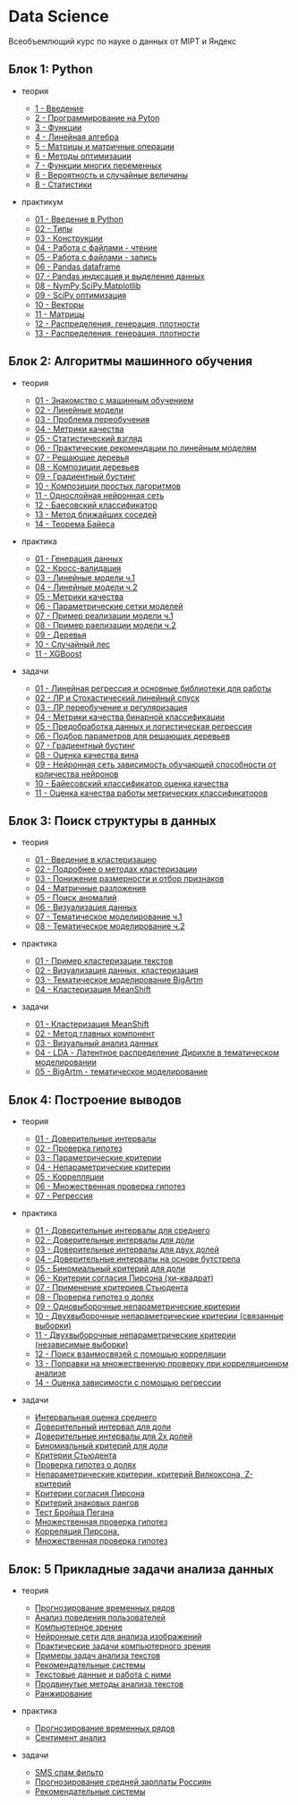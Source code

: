 
# Data Science

Всеобъемлющий курс по науке о данных от MIPT и Яндекс

## Блок 1: Python

- теория
    - [1 - Введение](CH1/books/1_Vvedenie.pdf)
    - [2 - Программирование на Pyton](CH1/books/2_Programmirovanie-na-Python.pdf)
    - [3 - Функции](CH1/books/3_функции.pdf)
    - [4 - Линейная алгебра](CH1/books/4_линейная_алгебра.pdf)
    - [5 - Матрицы и матричные операции](CH1/books/5_Матрицы_и_матричные_операции.pdf)
    - [6 - Методы оптимизации](CH1/books/6_Методы_оптимизации.pdf)
    - [7 - Функции многих переменных](CH1/books/7_функции_многих_переменных.pdf)
    - [8 - Вероятность и случайные величины](CH1/books/8_Вероятность_и_случайные_величины.pdf)
  - [8 - Статистики](CH1/books/9_Статистики.pdf)

- практикум

    - [01 - Введение в Python](CH1/templates/1_introduction_to_ipython.ipynb)
    - [02 - Типы](CH1/templates/2_Types-in-Python.ipynb)
    - [03 - Конструкции](CH1/templates/3_Constructions-in-Python.ipynb)
    - [04 - Работа с файлами - чтение](CH1/templates/4_0_ipython_files_data_reading.ipynb)
    - [05 - Работа с файлами - запись ](CH1/templates/5_ipython_files_data_writing.ipynb)
    - [06 - Pandas dataframe](CH1/templates/6_0_pandas_dataframe.ipynb)
    - [07 - Pandas индксация и выделение данных](CH1/templates/7_0_pandas_indexing_selection.ipynb)
    - [08 - NymPy,SciPy,Matplotlib](CH1/templates/8_NumPy_-SciPy_-Matplotlib-intro.ipynb)
    - [09 - SciPy оптимизация](CH1/templates/9_SciPy-Optimization.ipynb)
    - [10 - Векторы](CH1/templates/10_vector_operations.ipynb)
    - [11 - Матрицы](CH1/templates/11_matrix_operations.ipynb)
    - [12 - Распределения, генерация, плотности](CH1/templates/12_statistics_and_variables.ipynb)
    - [13 - Распределения, генерация, плотности](CH1/templates/13_sample_distribution_evaluation.ipynb)



## Блок 2: Алгоритмы машинного обучения

- теория
    - [01 - Знакомство с машинным обучением](CH2/books/1_znakomstvo-s-machinym-obucheniem-Slides.pdf)
    - [02 - Линейные модели](CH2/books/2_lineynye-modeli-Slides.pdf)
    - [03 - Проблема переобучения](CH2/books/3_problema-pereobucheniya-Slides.pdf)
    - [04 - Метрики качества](CH2/books/4_metriki-Slides.pdf)
    - [05 - Статистический взгляд](CH2/books/5_statisticheskij_vzgljad.pdf)
    - [06 - Практические рекомендации по линейным моделям](CH2/books/6_Prakticheskii_rekomendacii_po_linejnym_modeljam-Slides.pdf)
    - [07 - Решающие деревья](CH2/books/7_reshaushie-derevya-Slides.pdf)
    - [08 - Композиции деревьев](CH2/books/8_composici-dereviev-Slides.pdf)
    - [09 - Градиентный бустинг](CH2/books/9_xgboost.pdf)
    - [10 - Композиции простых лагоритмов](CH2/books/10_boosting-Slides.pdf)
    - [11 - Однослойная нейронная сеть](CH2/books/11_neural-Slides.pdf)
    - [12 - Баесовский классификатор ](CH2/books/12_bayes-classification-Slides.pdf)
    - [13 - Метод ближайших соседей](CH2/books/13_knn-Slides.pdf)
    - [14 - Теорема Байеса](CH2/books/14_bayes-theorem-Slides.pdf)

- практика
    - [01 - Генерация данных](CH2/templates/01_sklearn.datasets.ipynb)
    - [02 - Кросс-валидация](CH2/templates/02_sklearn.cross_validation.ipynb)
    - [03 - Линейные модели ч.1](CH2/templates/03_sklearn.linear_model_part1.ipynb)
    - [04 - Линейные модели ч.2](CH2/templates/04_sklearn.linear_model_part2.ipynb)
    - [05 - Метрики качества](CH2/templates/05_sklearn.metrics.ipynb)
    - [06 - Параметрические сетки моделей](CH2/templates/06_sklearn.grid_search.ipynb)
    - [07 - Пример реализации модели ч.1](CH2/templates/07_sklearn.case_part1.ipynb)
    - [08 - Пример раелизации модели ч.2](CH2/templates/08_sklearn.case_part2.ipynb)
    - [09 - Деревья](CH2/templates/09_sklearn.decision_trees.ipynb)
    - [10 - Случайный лес](CH2/templates/10_sklearn.random_forest.ipynb)
    - [11 - XGBoost](CH2/templates/11_sklearn.rf_vs_gb.ipynb)

- задачи
    - [01 - Линейная регрессия и основные библиотеки для работы](CH2/homework/01/code.ipynb)
    - [02 - ЛР и Стохастический линейный спуск](CH2/homework/02/PA_linreg_stochastic_grad_descent1.ipynb)
    - [03 - ЛР переобучение и регуляризация](CH2/homework/03/newOverfittingTask.ipynb)
    - [04 - Метрики качества бинарной классификации](CH2/homework/04/MetricsPA.ipynb)
    - [05 - Предобработка данных и логистическая регрессия](CH2/homework/05/Preprocessing_LR.ipynb)
    - [06 - Подбор параметров для решающих деревьев](CH2/homework/06/homework-6.ipynb)
    - [07 - Градиентный бустинг](CH2/homework/07/xgbost-csore.ipynb)
    - [08 - Оценка качества вина](CH2/homework/08/quality_wine.ipynb)
    - [09 - Нейронная сеть зависимость обучающей способности от количества нейронов](CH2/homework/08/task_nn.ipynb)
    - [10 - Байесовский классификатор оценка качества](CH2/homework/09/bayes.ipynb)
    - [11 - Оценка качества работы метрических классификаторов](CH2/homework/10/Untitled.ipynb)


## Блок 3: Поиск структуры в данных

- теория
    - [01 -  Введение в кластеризацию](CH3/books/1.1.Vvedenie_v_klasterizatsiyu.pdf)
    - [02 - Подробнее о методах кластеризации](CH3/books/1.2.Podrobnee_o_metodah_klasterizatsii.pdf)
    - [03 - Понижение размерности и отбор признаков](CH3/books/2.1.Ponizhenie_razmernosti_i_otbor_priznakov.pdf)
    - [04 - Матричные разложения](CH3/books/2.2.Matrichnyye_razlozheniya.pdf)
    - [05 - Поиск аномалий](CH3/books/3.1.Poisk_anomaliy.pdf)
    - [06 - Визуализация данных](CH3/books/3.2.Vizualizatsiya_dannyh.pdf)
    - [07 - Тематическое моделирование ч.1](CH3/books/4.1.Tematicheskoye_modelirovanie_1.pdf)
    - [08 - Тематическое моделирование ч.2](CH3/books/4.2.Tematicheskoye_modelirovanie_2.pdf)

- практика
    - [01 - Пример кластеризации текстов](CH3/templates/1_TextsClusteringExample.ipynb)
    - [02 - Визуализация данных, кластеризация](CH3/templates/2_sklearn.data_visualization.ipynb)
    - [03 - Тематическое моделирование BigArtm](CH3/templates/BigARTM.ipynb)
    - [04 - Кластеризация MeanShift](CH3/templates/MeanShift.ipynb)

- задачи
    - [01 - Кластеризация MeanShift](CH3/homeworks/01/MeanShift.ipynb)
    - [02 - Метод главных компонент](CH3/homeworks/02/1_PCA.ipynb)
    - [03 - Визуальный анализ данных](CH3/homeworks/03/VisualizationPeerReview.ipynb)
    - [04 - LDA - Латентное распределение Дирихле в тематическом моделировании](CH3/homeworks/04/CookingLDA_PA.ipynb)
    - [05 - BigArtm - тематическое моделирование](CH3/homeworks/05/PostnaukaPeerReview.ipynb)

## Блок 4: Построение выводов

- теория
    - [01 - Доверительные интервалы](CH4/books/1.2.Doveritel_nye_intervaly.pdf)
    - [02 - Проверка гипотез](CH4/books/1.3.Proverka_gipotez.pdf)
    - [03 - Параметрические критерии](CH4/books/2.2.Parametricheskie_kriterii.pdf)
    - [04 - Непараметрические критерии](CH4/books/2.3.Neparametricheskie_kriterii.pdf)
    - [05 - Коррелляции](CH4/books/3.2.Korrelyacii.pdf)
    - [06 - Множественная проверка гипотез](CH4/books/3.3.Mnozhestvennaya_proverka_gipotez.pdf)
    - [07 - Регрессия](CH4/books/CH4/books/3.4.Regressiya.pdf)

- практика
    - [01 - Доверительные интервалы для среднего](CH4/templates/01_stat.mean_conf_int.ipynb)
    - [02 - Доверительные интервалы для доли](CH4/templates/02_stat.proporion_conf_int.ipynb)
    - [03 - Доверительные интервалы для двух долей](CH4/templates/03_stat.two_proporions_conf_int_upd.ipynb)
    - [04 - Доверительные интервалы на основе бутстрепа](CH4/templates/04_stat.bootstrap_intervals.ipynb)
    - [05 - Биномиальный критерий для доли](CH4/templates/05_stat.binomial_test.ipynb)
    - [06 - Критерии согласия Пирсона (хи-квадрат)](CH4/templates/06_stat.hi2_test.ipynb)
    - [07 - Применение критериев Стьюдента](CH4/templates/07_stat.student_tests.ipynb)
    - [08 - Проверка гипотез о долях](CH4/templates/08_stat.two_proportions_diff_test.ipynb)
    - [09 - Одновыборочные непараметрические критерии](CH4/templates/09_stat.non_parametric_tests_1sample.ipynb)
    - [10 - Двухвыборочные непараметрические критерии (связанные выборки)](CH4/templates/10_stat.non_parametric_tests_rel.ipynb)
    - [11 - Двухвыборочные непараметрические критерии (независимые выборки)](CH4/templates/11_stat.non_parametric_tests_ind.ipynb)
    - [12 - Поиск взаимосвязей с помощью корреляции](CH4/templates/12_stat.correlation.ipynb)
    - [13 - Поправки на множественную проверку при корреляционном анализе](CH4/templates/13_stat.multiple_hypothesis_testing.ipynb)
    - [14 - Оценка зависимости с помощью регрессии](CH4/templates/14_stat.regression.ipynb)

-  задачи
    - [Интервальная оценка среднего](CH4/homeworks/01.ipynb)
    - [Доверительный интервал для доли](CH4/homeworks/02.ipynb)
    - [Доверительные интервалы для 2х долей](CH4/homeworks/13.ipynb)
    - [Биномиальный критерий для доли](CH4/homeworks/03.ipynb)
    - [Критерии Стьюдента](CH4/homeworks/04.ipynb)
    - [Проверка гипотез о долях](CH4/homeworks/05.ipynb)
    - [Непараметрические критерии, критерий Вилкоксона, Z- критерий](CH4/homeworks/06.ipynb)
    - [Критерии согласия Пирсона](CH4/homeworks/07.ipynb)
    - [Критерий знаковых рангов](CH4/homeworks/08.ipynb)
    - [Тест Бройша Пегана](CH4/homeworks/09.ipynb)
    - [Множественная проверка гипотез](CH4/homeworks/10.ipynb)
    - [Корреляция Пирсона, ](CH4/homeworks/11.ipynb)
    - [Множественная проверка гипотез](CH4/homeworks/12.ipynb)

## Блок: 5 Прикладные задачи анализа данных

- теория
    - [Прогнозирование временных рядов](CH5/books/1_1_Prognozirovanie-vremennyh-ryadov.pdf)
    - [Анализ поведения пользователей](CH5/books/1_2_Analiz-povedeniya-pol_zovatelej.rar)
    - [Компьютерное зрение](CH5/books/2_1_Komp_yuternoe-zrenie.pdf)
    - [Нейронные сети для анализа изображений](CH5/books/2-2.Nejronnye-seti-dlya-analiza-izobrazhenij.pdf)
    - [Практические задачи компьютерного зрения](CH5/books/2-3.Prakticheskie-zadachi-komp_yuternogo-zreniya.pdf)
    - [Примеры задач анализа текстов](CH5/books/3-3.-Primery-zadach-analiza-tekstov.rar)
    - [Рекомендательные системы](CH5/books/4-2.-Rekomendatel_nye-sistemy.rar)
    - [Текстовые данные и работа с ними](CH5/books/week3_lesson1.pdf)
    - [Продвинутые методы анализа текстов](CH5/books/week3_lesson2.pdf)
    - [Ранжирование](CH5/books/week4_lesson1.pdf)

- практика
    - [Прогнозирование временных рядов](CH5/templates/wines.ipynb)
    - [Сентимент анализ](CH5/templates/SimpleSentiment.ipynb)

- задачи
    - [SMS спам фильтр](CH5/homeworks/SMSSpamFilter.ipynb)
    - [Прогнозирование средней зарплаты Россиян](CH5/homeworks/time-line-predictions.ipynb)
    - [Рекомендательные системы](CH5/homeworks/Рекомендателльные_системы_v_3_1_.ipynb)
